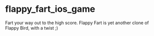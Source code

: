 flappy_fart_ios_game
====================

Fart your way out to the high score. Flappy Fart is yet another clone of Flappy Bird, with a twist ;)
